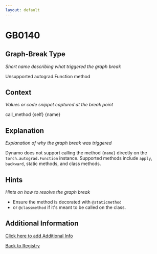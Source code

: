 ```yaml
---
layout: default
---
```

# GB0140

## Graph-Break Type
*Short name describing what triggered the graph break*

Unsupported autograd.Function method

## Context
*Values or code snippet captured at the break point*

call_method {self} {name}

## Explanation
*Explanation of why the graph break was triggered*

Dynamo does not support calling the method `{name}` directly on the `torch.autograd.Function` instance. Supported methods include `apply`, `backward`, static methods, and class methods.

## Hints
*Hints on how to resolve the graph break*

- Ensure the method is decorated with `@staticmethod` 
- or `@classmethod` if it's meant to be called on the class.


## Additional Information

<!-- ADDITIONAL INFORMATION START - Add custom information below this line -->

<!-- ADDITIONAL INFORMATION END -->


[Click here to add Additional Info](https://github.com/pytorch-labs/compile-graph-break-site/edit/main/docs/gb/gb0140.md)

[Back to Registry](../index.html)
